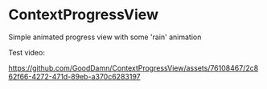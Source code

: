 # ContextProgressView
Simple animated progress view with some 'rain' animation

Test video:

https://github.com/GoodDamn/ContextProgressView/assets/76108467/2c862f66-4272-471d-89eb-a370c6283197

